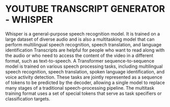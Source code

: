 # YOUTUBE TRANSCRIPT GENERATOR - WHISPER
Whisper is a general-purpose speech recognition model. It is trained on a large dataset of diverse audio and is also a multitasking model that can perform multilingual speech recognition, speech translation, and language identification
Transcripts are helpful for people who want to read along with the audio or who need to access the content of the video in a different format, such as text-to-speech. 
A Transformer sequence-to-sequence model is trained on various speech processing tasks, including multilingual speech recognition, speech translation, spoken language identification, and voice activity detection.
These tasks are jointly represented as a sequence of tokens to be predicted by the decoder, allowing a single model to replace many stages of a traditional speech-processing pipeline.
The multitask training format uses a set of special tokens that serve as task specifiers or classification targets.
